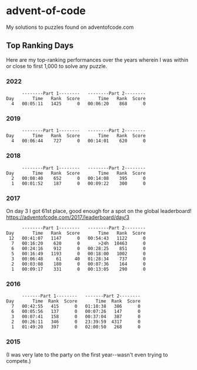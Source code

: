 # advent-of-code

My solutions to puzzles found on adventofcode.com


## Top Ranking Days 

Here are my top-ranking performances over the years wherein I was within or close to first 1,000 to solve any puzzle.

### 2022

```
      --------Part 1--------   --------Part 2--------
Day       Time   Rank  Score       Time   Rank  Score
  4   00:05:11   1425      0   00:06:20    868      0
```

### 2019

```
      --------Part 1--------   --------Part 2--------
Day       Time   Rank  Score       Time   Rank  Score
  4   00:06:44    727      0   00:14:01    620      0
```

### 2018

```
      --------Part 1--------   --------Part 2--------
Day       Time   Rank  Score       Time   Rank  Score
  2   00:08:40    652      0   00:14:08    395      0
  1   00:01:52    187      0   00:09:22    300      0
```


### 2017

On day 3 I got 61st place, good enough for a spot on the global leaderboard!
https://adventofcode.com/2017/leaderboard/day/3

```
      --------Part 1--------   --------Part 2--------
Day       Time   Rank  Score       Time   Rank  Score
 12   00:41:07   1147      0   00:54:43   1122      0
  7   00:16:20    620      0       >24h  10463      0
  6   00:24:16    912      0   00:28:25    851      0
  5   00:16:49   1193      0   00:18:00   1002      0
  3   00:06:48     61     40   01:28:34    737      0
  2   00:03:08    180      0   00:07:36    164      0
  1   00:09:17    331      0   00:13:05    290      0
```


### 2016

```
      -------Part 1--------   -------Part 2--------
Day       Time  Rank  Score       Time  Rank  Score
  7   00:42:55   415      0   01:10:38   386      0
  6   00:05:56   137      0   00:07:26   147      0
  3   00:07:41   158      0   00:37:04   387      0
  2   00:26:11   346      0   23:39:59  4317      0
  1   01:49:20   397      0   02:00:50   268      0
```

### 2015

(I was very late to the party on the first year--wasn't even trying to compete.)